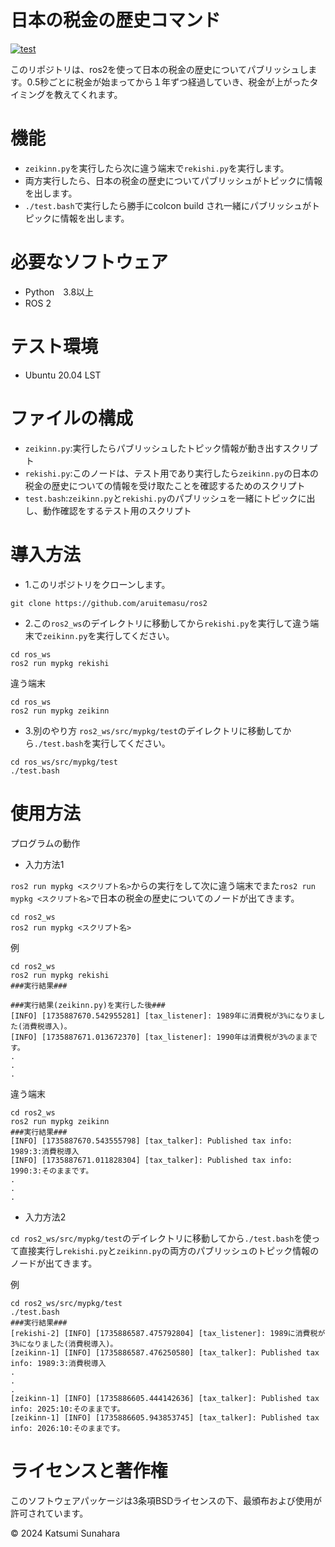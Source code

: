 # 日本の税金の歴史コマンド
[![test](https://github.com/aruitemasu/ros2/actions/workflows/test.yml/badge.svg?branch=main)](https://github.com/aruitemasu/ros2/actions/workflows/test.yml)

このリポジトリは、ros2を使って日本の税金の歴史についてパブリッシュします。0.5秒ごとに税金が始まってから１年ずつ経過していき、税金が上がったタイミングを教えてくれます。

# 機能

- ```zeikinn.py```を実行したら次に違う端末で```rekishi.py```を実行します。
- 両方実行したら、日本の税金の歴史についてパブリッシュがトピックに情報を出します。
- ```./test.bash```で実行したら勝手にcolcon build され一緒にパブリッシュがトピックに情報を出します。

# 必要なソフトウェア

- Python　3.8以上
- ROS 2

# テスト環境
- Ubuntu 20.04 LST

# ファイルの構成
- ```zeikinn.py```:実行したらパブリッシュしたトピック情報が動き出すスクリプト
- ```rekishi.py```:このノードは、テスト用であり実行したら```zeikinn.py```の日本の税金の歴史についての情報を受け取たことを確認するためのスクリプト
- ```test.bash```:```zeikinn.py```と```rekishi.py```のパブリッシュを一緒にトピックに出し、動作確認をするテスト用のスクリプト

# 導入方法
- 1.このリポジトリをクローンします。

```
git clone https://github.com/aruitemasu/ros2
```

- 2.この```ros2_ws```のデイレクトリに移動してから```rekishi.py```を実行して違う端末で```zeikinn.py```を実行してください。

```
cd ros_ws
ros2 run mypkg rekishi
```
違う端末
```
cd ros_ws
ros2 run mypkg zeikinn
```

- 3.別のやり方 ```ros2_ws/src/mypkg/test```のデイレクトリに移動してから```./test.bash```を実行してください。

```
cd ros_ws/src/mypkg/test
./test.bash
```
# 使用方法
プログラムの動作
- 入力方法1

```ros2 run mypkg <スクリプト名>```からの実行をして次に違う端末でまた```ros2 run mypkg <スクリプト名>```で日本の税金の歴史についてのノードが出てきます。

```
cd ros2_ws
ros2 run mypkg <スクリプト名>
```

例

```
cd ros2_ws
ros2 run mypkg rekishi
###実行結果###

###実行結果(zeikinn.py)を実行した後###
[INFO] [1735887670.542955281] [tax_listener]: 1989年に消費税が3%になりました(消費税導入)。
[INFO] [1735887671.013672370] [tax_listener]: 1990年は消費税が3%のままです。
.
.
.
```

違う端末

```
cd ros2_ws
ros2 run mypkg zeikinn
###実行結果###
[INFO] [1735887670.543555798] [tax_talker]: Published tax info: 1989:3:消費税導入
[INFO] [1735887671.011828304] [tax_talker]: Published tax info: 1990:3:そのままです。
.
.
.
```

- 入力方法2

```cd ros2_ws/src/mypkg/test```のデイレクトリに移動してから```./test.bash```を使って直接実行し```rekishi.py```と```zeikinn.py```の両方のパブリッシュのトピック情報のノードが出てきます。

例

```
cd ros2_ws/src/mypkg/test
./test.bash
###実行結果###
[rekishi-2] [INFO] [1735886587.475792804] [tax_listener]: 1989に消費税が3%になりました(消費税導入)。
[zeikinn-1] [INFO] [1735886587.476250580] [tax_talker]: Published tax info: 1989:3:消費税導入
.
.
.
[zeikinn-1] [INFO] [1735886605.444142636] [tax_talker]: Published tax info: 2025:10:そのままです。
[zeikinn-1] [INFO] [1735886605.943853745] [tax_talker]: Published tax info: 2026:10:そのままです。
```

# ライセンスと著作権

このソフトウェアパッケージは3条項BSDライセンスの下、最頒布および使用が許可されています。

© 2024 Katsumi Sunahara

